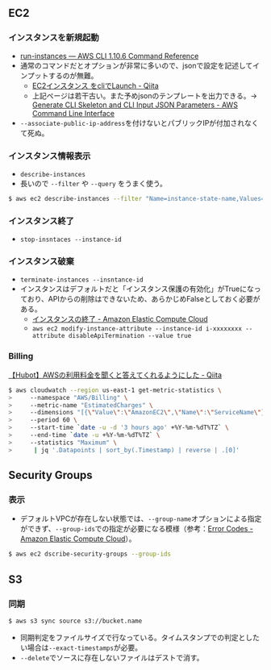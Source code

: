 EC2
----

### インスタンスを新規起動

* [run-instances — AWS CLI 1.10.6 Command Reference](http://docs.aws.amazon.com/cli/latest/reference/ec2/run-instances.html)
* 通常のコマンドだとオプションが非常に多いので、jsonで設定を記述してインプットするのが無難。
  * [EC2インスタンス をcliでLaunch - Qiita](http://qiita.com/web_se/items/704e0d9b57c2bf251a98)
  * 上記ページは若干古い。また予めjsonのテンプレートを出力できる。→ [Generate CLI Skeleton and CLI Input JSON Parameters - AWS Command Line Interface](http://docs.aws.amazon.com/cli/latest/userguide/generate-cli-skeleton.html)
* `--associate-public-ip-address`を付けないとパブリックIPが付加されなくて死ぬ。

### インスタンス情報表示

* `describe-instances`
* 長いので `--filter` や `--query` をうまく使う。
```bash
$ aws ec2 describe-instances --filter "Name=instance-state-name,Values=running" --query  "Reservations[].Instances[].[InstanceId,Tags]"
```

### インスタンス終了

* `stop-insntaces --instance-id`

### インスタンス破棄

* `terminate-instances --insntance-id`
* インスタンスはデフォルトだと「インスタンス保護の有効化」がTrueになっており、APIからの削除はできないため、あらかじめFalseとしておく必要がある。
  * [インスタンスの終了 - Amazon Elastic Compute Cloud](http://docs.aws.amazon.com/ja_jp/AWSEC2/latest/UserGuide/terminating-instances.html#Using_ChangingDisableAPITermination)
  * `aws ec2 modify-instance-attribute --instance-id i-xxxxxxxx --attribute disableApiTermination --value true`

### Billing

[【Hubot】AWSの利用料金を聞くと答えてくれるようにした - Qiita](http://qiita.com/kingpanda/items/aa1b24ffd12dd81f1ab2)

```bash
$ aws cloudwatch --region us-east-1 get-metric-statistics \
>     --namespace "AWS/Billing" \
>     --metric-name "EstimatedCharges" \
>     --dimensions "[{\"Value\":\"AmazonEC2\",\"Name\":\"ServiceName\"},{\"Value\":\"USD\",\"Name\":\"Currency\"}]" \
>     --period 60 \
>     --start-time `date -u -d '3 hours ago' +%Y-%m-%dT%TZ` \
>     --end-time `date -u +%Y-%m-%dT%TZ` \
>     --statistics "Maximum" \
>      | jq '.Datapoints | sort_by(.Timestamp) | reverse | .[0]'
```

Security Groups
----

### 表示

* デフォルトVPCが存在しない状態では、`--group-name`オプションによる指定ができず、`--group-ids`での指定が必要になる模様（参考：[Error Codes - Amazon Elastic Compute Cloud](http://docs.aws.amazon.com/ja_jp/AWSEC2/latest/APIReference/errors-overview.html)）。

```bash
$ aws ec2 dscribe-security-groups --group-ids
```

S3
----

### 同期

```bash
$ aws s3 sync source s3://bucket.name
```

* 同期判定をファイルサイズで行なっている。タイムスタンプでの判定としたい場合は`--exact-timestamps`が必要。
* `--delete`でソースに存在しないファイルはデストで消す。

